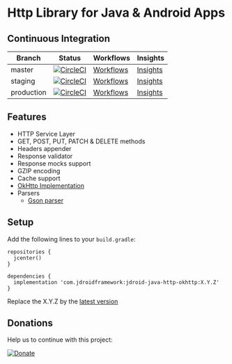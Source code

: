 # Http Library for Java & Android Apps

## Continuous Integration
|Branch|Status|Workflows|Insights|
| ------------- | ------------- | ------------- | ------------- |
|master|[![CircleCI](https://circleci.com/gh/maxirosson/jdroid-java-http/tree/master.svg?style=svg)](https://circleci.com/gh/maxirosson/jdroid-java-http/tree/master)|[Workflows](https://circleci.com/gh/maxirosson/workflows/jdroid-java-http/tree/master)|[Insights](https://circleci.com/build-insights/gh/maxirosson/jdroid-java-http/master)|
|staging|[![CircleCI](https://circleci.com/gh/maxirosson/jdroid-java-http/tree/staging.svg?style=svg)](https://circleci.com/gh/maxirosson/jdroid-java-http/tree/staging)|[Workflows](https://circleci.com/gh/maxirosson/workflows/jdroid-java-http/tree/staging)|[Insights](https://circleci.com/build-insights/gh/maxirosson/jdroid-java-http/staging)|
|production|[![CircleCI](https://circleci.com/gh/maxirosson/jdroid-java-http/tree/production.svg?style=svg)](https://circleci.com/gh/maxirosson/jdroid-java-http/tree/production)|[Workflows](https://circleci.com/gh/maxirosson/workflows/jdroid-java-http/tree/production)|[Insights](https://circleci.com/build-insights/gh/maxirosson/jdroid-java-http/production)|

## Features

* HTTP Service Layer
 * GET, POST, PUT, PATCH & DELETE methods
 * Headers appender
 * Response validator
 * Response mocks support
 * GZIP encoding
 * Cache support
 * [OkHttp Implementation](http://square.github.io/okhttp/)
* Parsers
  * [Gson parser](https://github.com/google/gson)
 
## Setup

Add the following lines to your `build.gradle`:

    repositories {
      jcenter()
    }

    dependencies {
      implementation 'com.jdroidframework:jdroid-java-http-okhttp:X.Y.Z'
    }

Replace the X.Y.Z by the [latest version](https://github.com/maxirosson/jdroid-java-http/releases/latest)

## Donations
Help us to continue with this project:

[![Donate](https://www.paypalobjects.com/en_US/i/btn/btn_donate_LG.gif)](https://www.paypal.com/cgi-bin/webscr?cmd=_s-xclick&hosted_button_id=2UEBTRTSCYA9L)
